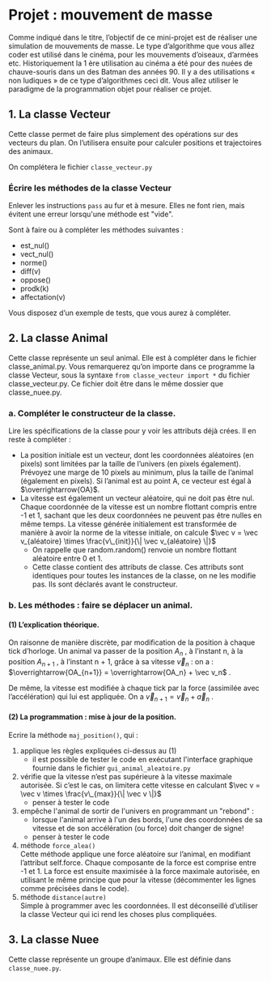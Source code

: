 # Projet : mouvement de masse

Comme indiqué dans le titre, l’objectif de ce mini-projet est de réaliser une simulation de mouvements de masse. 
Le type d’algorithme que vous allez coder est utilisé dans le cinéma, pour les mouvements d’oiseaux, d’armées etc. 
Historiquement la 1 ère utilisation au cinéma a été pour des nuées de chauve-souris dans un des Batman des années 90. 
Il y a des utilisations « non ludiques » de ce type d’algorithmes ceci dit.
Vous allez utiliser le paradigme de la programmation objet pour réaliser ce projet.

## 1. La classe Vecteur

Cette classe permet de faire plus simplement des opérations sur des vecteurs du plan. On l’utilisera
ensuite pour calculer positions et trajectoires des animaux.

On complétera le fichier `classe_vecteur.py` 

### Écrire les méthodes de la classe Vecteur
Enlever les instructions `pass` au fur et à mesure. Elles ne font rien, mais évitent une erreur lorsqu'une méthode est "vide".  

Sont à faire ou à compléter les méthodes suivantes :
*  est_nul()
* vect_nul()
* norme()
* diff(v)
* oppose()
* prodk(k)
* affectation(v)  

Vous disposez d’un exemple de tests,  que vous aurez à compléter. 

## 2. La classe Animal
Cette classe représente un seul animal.
Elle est à compléter dans le fichier classe_animal.py.
Vous remarquerez qu’on importe dans ce programme la classe Vecteur, sous la syntaxe 
`from classe_vecteur import *` du fichier classe_vecteur.py. 
Ce fichier doit être dans le même dossier que classe_nuee.py.

### a. Compléter le constructeur de la classe.

Lire les spécifications de la classe pour y voir les attributs déjà crées. 
Il en reste à compléter :
* La position initiale est un vecteur, dont les coordonnées aléatoires (en pixels) sont limitées par la taille de l’univers (en pixels également). Prévoyez une marge de 10 pixels au minimum, plus la taille de l’animal (également en pixels). Si l’animal est au point A, ce vecteur est égal à $\overrightarrow{OA}$.
* La vitesse est également un vecteur aléatoire, qui ne doit pas être nul. Chaque coordonnée de la vitesse est un nombre flottant compris entre -1 et 1, sachant que les deux coordonnées ne peuvent pas
être nulles en même temps. La vitesse générée initialement est transformée de manière à avoir la
norme de la vitesse initiale, on calcule
$\vec v = \vec v_{aléatoire} \times \frac{v\_{init}}{\| \vec v_{aléatoire} \|}$
  * On rappelle que random.random() renvoie un nombre flottant aléatoire entre 0 et 1.
  * Cette classe contient des attributs de classe. Ces attributs sont identiques pour toutes les instances de la classe, on ne les modifie pas. Ils sont déclarés avant le constructeur.

### b. Les méthodes : faire se déplacer un animal.
#### (1) L’explication théorique.
On raisonne de manière discrète, par modification de la position à chaque tick d’horloge.
Un animal va passer de la position $A_n$ , à l’instant n, à la position 
$A_{n+1}$  , à l’instant n + 1, grâce à
sa vitesse $\vec v_ n$ : 
on a : $\overrightarrow{OA_{n+1}} = \overrightarrow{OA_n} + \vec v_n$ .  

De même, la vitesse est modifiée à chaque tick par la force (assimilée avec l’accélération) qui lui est
appliquée. 
On a $\vec v_{n+1} = \vec v_n + \vec a_n$ .

#### (2) La programmation : mise à jour de la position.
Ecrire la méthode `maj_position()`, qui :
1. applique les règles expliquées ci-dessus au (1)
   * il est possible de tester le code en exécutant l'interface graphique fournie dans le fichier `gui_animal_aleatoire.py`
2. vérifie que la vitesse n’est pas supérieure à la vitesse maximale autorisée. Si c’est le cas, on
limitera cette vitesse en calculant 
$\vec v = \vec v \times \frac{v\_{max}}{\| \vec v \|}$
   * penser à tester le code
3. empêche l'animal de sortir de l'univers en programmant un "rebond" :
   * lorsque l'animal arrive à l'un des  bords, l'une des coordonnées de sa vitesse et de son accélération (ou force) doit changer de signe!
   * penser à tester le code
4. méthode `force_alea()`  
Cette méthode applique une force aléatoire sur l’animal, en modifiant l’attribut self.force.
Chaque composante de la force est comprise entre -1 et 1. La force est ensuite maximisée à la
force maximale autorisée, en utilisant le même principe que pour la vitesse (décommenter
les lignes comme précisées dans le code).
5. méthode `distance(autre)`  
Simple à programmer avec les coordonnées. Il est déconseillé d’utiliser la classe Vecteur qui ici rend les choses plus compliquées.

## 3. La classe Nuee

Cette classe représente un groupe d’animaux. 
Elle est définie dans `classe_nuee.py`.
